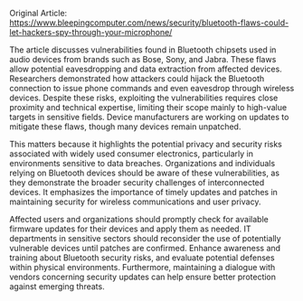 Original Article: https://www.bleepingcomputer.com/news/security/bluetooth-flaws-could-let-hackers-spy-through-your-microphone/

The article discusses vulnerabilities found in Bluetooth chipsets used in audio devices from brands such as Bose, Sony, and Jabra. These flaws allow potential eavesdropping and data extraction from affected devices. Researchers demonstrated how attackers could hijack the Bluetooth connection to issue phone commands and even eavesdrop through wireless devices. Despite these risks, exploiting the vulnerabilities requires close proximity and technical expertise, limiting their scope mainly to high-value targets in sensitive fields. Device manufacturers are working on updates to mitigate these flaws, though many devices remain unpatched.

This matters because it highlights the potential privacy and security risks associated with widely used consumer electronics, particularly in environments sensitive to data breaches. Organizations and individuals relying on Bluetooth devices should be aware of these vulnerabilities, as they demonstrate the broader security challenges of interconnected devices. It emphasizes the importance of timely updates and patches in maintaining security for wireless communications and user privacy.

Affected users and organizations should promptly check for available firmware updates for their devices and apply them as needed. IT departments in sensitive sectors should reconsider the use of potentially vulnerable devices until patches are confirmed. Enhance awareness and training about Bluetooth security risks, and evaluate potential defenses within physical environments. Furthermore, maintaining a dialogue with vendors concerning security updates can help ensure better protection against emerging threats.